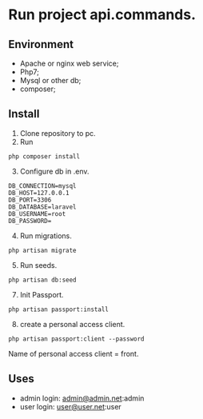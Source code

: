 # Run project api.commands.

## Environment
- Apache or nginx web service;
- Php7;
- Mysql or other db;
- composer;

## Install
1. Clone repository to pc.
2. Run 
```
php composer install
```
3. Configure db in .env.
```
DB_CONNECTION=mysql
DB_HOST=127.0.0.1
DB_PORT=3306
DB_DATABASE=laravel
DB_USERNAME=root
DB_PASSWORD=
```
4. Run migrations.
```
php artisan migrate
```
5. Run seeds.
```
php artisan db:seed
```
7. Init Passport.
```
php artisan passport:install
```
8. create a personal access client.
```
php artisan passport:client --password
```
Name of personal access client = front.

## Uses
- admin login: admin@admin.net:admin
- user login: user@user.net:user